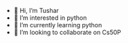 - 👋 Hi, I’m Tushar
- 👀 I’m interested in python
- 🌱 I’m currently learning python
- 💞️ I’m looking to collaborate on Cs50P
  


<!---
Tushar862584/Tushar862584 is a ✨ special ✨ repository because its `README.md` (this file) appears on your GitHub profile.
You can click the Preview link to take a look at your changes.
--->
